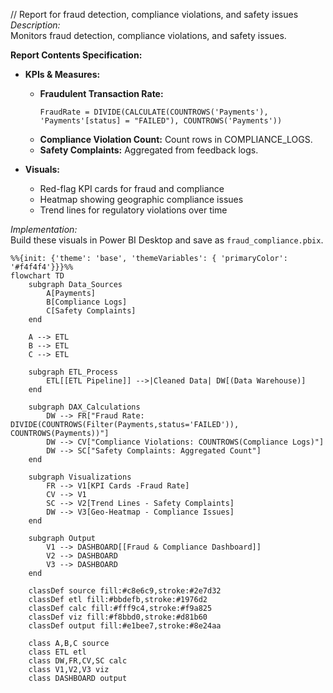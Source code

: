 // Report for fraud detection, compliance violations, and safety issues
*Description:*  
Monitors fraud detection, compliance violations, and safety issues.

**Report Contents Specification:**

- **KPIs & Measures:**  
  - **Fraudulent Transaction Rate:**  
    ```DAX
    FraudRate = DIVIDE(CALCULATE(COUNTROWS('Payments'), 'Payments'[status] = "FAILED"), COUNTROWS('Payments'))
    ```
  - **Compliance Violation Count:** Count rows in COMPLIANCE_LOGS.
  - **Safety Complaints:** Aggregated from feedback logs.
  
- **Visuals:**  
  - Red-flag KPI cards for fraud and compliance  
  - Heatmap showing geographic compliance issues  
  - Trend lines for regulatory violations over time

*Implementation:*  
Build these visuals in Power BI Desktop and save as `fraud_compliance.pbix`.

```mermaid
%%{init: {'theme': 'base', 'themeVariables': { 'primaryColor': '#f4f4f4'}}}%%
flowchart TD
    subgraph Data_Sources
        A[Payments]
        B[Compliance Logs]
        C[Safety Complaints]
    end

    A --> ETL
    B --> ETL
    C --> ETL

    subgraph ETL_Process
        ETL[[ETL Pipeline]] -->|Cleaned Data| DW[(Data Warehouse)]
    end

    subgraph DAX_Calculations
        DW --> FR["Fraud Rate: DIVIDE(COUNTROWS(Filter(Payments,status='FAILED')), COUNTROWS(Payments))"]
        DW --> CV["Compliance Violations: COUNTROWS(Compliance Logs)"]
        DW --> SC["Safety Complaints: Aggregated Count"]
    end

    subgraph Visualizations
        FR --> V1[KPI Cards -Fraud Rate]
        CV --> V1
        SC --> V2[Trend Lines - Safety Complaints]
        DW --> V3[Geo-Heatmap - Compliance Issues]
    end

    subgraph Output
        V1 --> DASHBOARD[[Fraud & Compliance Dashboard]]
        V2 --> DASHBOARD
        V3 --> DASHBOARD
    end

    classDef source fill:#c8e6c9,stroke:#2e7d32
    classDef etl fill:#bbdefb,stroke:#1976d2
    classDef calc fill:#fff9c4,stroke:#f9a825
    classDef viz fill:#f8bbd0,stroke:#d81b60
    classDef output fill:#e1bee7,stroke:#8e24aa

    class A,B,C source
    class ETL etl
    class DW,FR,CV,SC calc
    class V1,V2,V3 viz
    class DASHBOARD output

```
